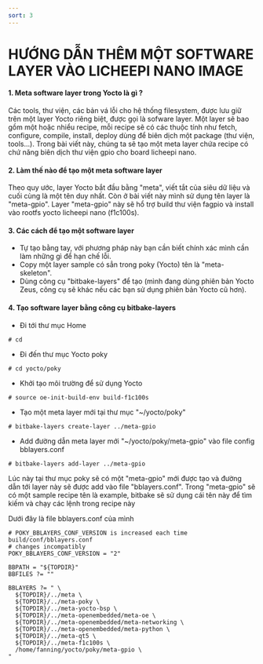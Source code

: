 ```yaml
---
sort: 3
---
```


# HƯỚNG DẪN THÊM MỘT SOFTWARE LAYER VÀO LICHEEPI NANO IMAGE


#### 1. Meta software layer trong Yocto là gì ?

Các tools, thư viện, các bản vá lỗi cho hệ thống filesystem, được lưu giữ trên một layer Yocto riêng biệt,
được gọi là sofware layer. Một layer sẽ bao gồm một hoặc nhiểu recipe, mỗi recipe sẽ có các thuộc tính
như fetch, configure, compile, install, deploy dùng để biên dịch một package (thư viện, tools...). Trong
bài viết này, chúng ta sẽ tạo một meta layer chứa recipe có chứ năng biên dịch thư viện gpio cho board 
licheepi nano.


#### 2. Làm thế nào để tạo một meta software layer

Theo quy ước, layer Yocto bắt đầu bằng "meta", viết tắt của siêu dữ liệu và cuối cùng là một tên duy nhất.
Còn ở bài viết này mình sử dụng tên layer là "meta-gpio". Layer "meta-gpio" này sẽ hổ trợ build thư viện 
fagpio và install vào rootfs yocto licheepi nano (f1c100s).

#### 3. Các cách để tạo một software layer
- Tự tạo bằng tay, với phương pháp này bạn cần biết chính xác mình cần làm những gì để hạn chế lỗi.
- Copy một layer sample có sẳn trong poky (Yocto) tên là "meta-skeleton".
- Dùng công cụ "bitbake-layers" để tạo (mình đang dùng phiên bản Yocto Zeus, công cụ sẽ khác nếu các bạn
sử dụng phiên bản Yocto cũ hơn).

#### 4. Tạo software layer bằng công cụ bitbake-layers
- Đi tới thư mục Home
```shell
# cd
```
- Đi đến thư mục Yocto poky
```shell
# cd yocto/poky
```


- Khởi tạo môi trường để sử dụng Yocto
```shell
# source oe-init-build-env build-f1c100s
```


- Tạo một meta layer mới tại thư mục "~/yocto/poky"
```shell
# bitbake-layers create-layer ../meta-gpio
```

- Add đường dẫn meta layer mới "~/yocto/poky/meta-gpio" vào file config bblayers.conf
```shell
# bitbake-layers add-layer ../meta-gpio
```

Lúc này tại thư mục poky sẽ có một "meta-gpio" mới được tạo và đường dẫn tới layer này sẽ được add vào 
file "bblayers.conf". Trong "meta-gpio" sẽ có một sample recipe tên là example, bitbake sẽ sử dụng cái 
tên này để tìm kiếm và chạy các lệnh trong recipe này




Dưới đây là file bblayers.conf của mình

```shell
# POKY_BBLAYERS_CONF_VERSION is increased each time build/conf/bblayers.conf
# changes incompatibly
POKY_BBLAYERS_CONF_VERSION = "2"

BBPATH = "${TOPDIR}"
BBFILES ?= ""

BBLAYERS ?= " \
  ${TOPDIR}/../meta \
  ${TOPDIR}/../meta-poky \
  ${TOPDIR}/../meta-yocto-bsp \
  ${TOPDIR}/../meta-openembedded/meta-oe \
  ${TOPDIR}/../meta-openembedded/meta-networking \
  ${TOPDIR}/../meta-openembedded/meta-python \
  ${TOPDIR}/../meta-qt5 \
  ${TOPDIR}/../meta-f1c100s \
  /home/fanning/yocto/poky/meta-gpio \
"
```





